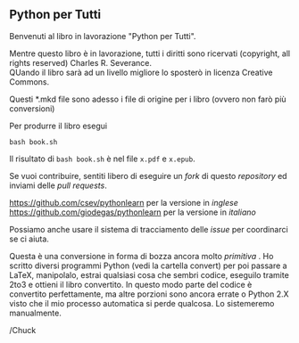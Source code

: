 Python per Tutti
--------------------

Benvenuti al libro in lavorazione "Python per Tutti".

Mentre questo libro è in lavorazione, tutti i diritti sono ricervati 
(copyright, all rights reserved)  Charles R. Severance.  
QUando il libro sarà ad un livello migliore lo sposterò in licenza 
Creative Commons.

Questi \*.mkd file sono adesso i file di origine per i libro (ovvero
non farò più conversioni)

Per produrre il libro esegui

    bash book.sh

Il risultato di `bash book.sh` è nel file `x.pdf` e `x.epub`.

Se vuoi contribuire, sentiti libero di eseguire un *fork* di questo *repository*
ed inviami delle *pull requests*.

https://github.com/csev/pythonlearn   per la versione in _inglese_
https://github.com/giodegas/pythonlearn   per la versione in _italiano_

Possiamo anche usare il sistema di tracciamento delle *issue* per coordinarci se ci aiuta.

Questa è una conversione in forma di bozza ancora molto *primitiva* .
Ho scritto diversi programmi Python (vedi la cartella convert) per poi passare a LaTeX,
manipolalo, estrai qualsiasi cosa che sembri codice, eseguilo tramite 2to3 e ottieni 
il libro convertito. In questo modo parte del codice è convertito perfettamente, ma altre 
porzioni sono ancora errate o Python 2.X visto che il mio processo automatica si perde qualcosa.
Lo sistemeremo manualmente.

/Chuck

